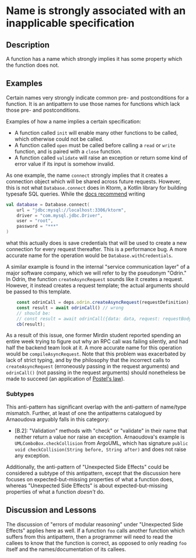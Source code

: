 # Name is strongly associated with an inapplicable specification

## Description

A function has a name which strongly implies it has some property which the function does not.

## Examples

Certain names very strongly indicate common pre- and postconditions for a function. It is an antipattern to use those names for functions which lack those pre- and postconditions.

Examples of how a name implies a certain specification:

* A function called `init` will enable many other functions to be called, which otherwise could not be called.
* A function called `open` must be called before calling a `read` or `write` function, and is paired with a `close` function.
* A function called `validate` will raise an exception or return some kind of error value if its input is somehow invalid.


As one example, the name `connect` strongly implies that it creates a connection object which will be shared across future requests. However, this is not what `Database.connect` does in Ktorm, a Kotlin library for building typesafe SQL queries. While the [docs recommend](https://www.ktorm.org/en/connect-to-databases.html#Connect-with-a-URL) writing


```kotlin
val database = Database.connect(
    url = "jdbc:mysql://localhost:3306/ktorm",
    driver = "com.mysql.jdbc.Driver",
    user = "root",
    password = "***"
)
```

what this actually does is save credentials that will be used to create a new connection for every request thereafter. This is a performance bug. A more accurate name for the operation would be `Database.withCredentials`.

A similar example is found in the internal "service communication layer" of a major software company, which we will refer to by the pseudonym "Odrin." In Odrin, the function `createAsyncRequest` sounds like it creates a request. However, it instead creates a request template; the actual arguments should be passed to this template.

```typescript
    const odrinCall = deps.odrin.createAsyncRequest(requestDefinition);
    const result = await odrinCall() // wrong
    // should be:
    // const result = await odrinCall({data: data, request: requestBody}}) 
    cb(result);
```



As a result of this issue, one former Mirdin student reported spending an entire week trying to figure out why an RPC call was failing silently, and had half the backend team look at it. A more accurate name for this operation would be `compileAsyncRequest`. Note that this problem was exacerbated by lack of strict typing, and by the philosophy that the incorrect calls to `createAsyncRequest` (erroneously passing in the request arguments) and `odrinCall()` (not passing in the request arguments) should nonetheless be made to succeed (an application of [Postel's law](https://en.wikipedia.org/wiki/Robustness_principle)).

### Subtypes

This anti-pattern has significant overlap with the anti-pattern of name/type mismatch. Further, at least of one the antipatterns catalogued by Arnaoudova arguably falls in this category:

* [B.2]: "Validation" methods with "check" or "validate" in their name that neither return a value nor raise an exception. Arnaoudova's example is `UMLComboBox.checkCollision` from ArgoUML, which has signature `public void checkCollision(String before, String after)` and does not raise any exception.

Additionally, the anti-pattern of "Unexpected Side Effects" could be considered a subtype of this antipattern, except that the discussion here focuses on expected-but-missing properties of what a function does, whereas "Unexpected Side Effects" is about expected-but-missing properties of what a function *doesn't* do.

## Discussion and Lessons

The discussion of "errors of modular reasoning" under "Unexpected Side Effects" applies here as well. If a function `foo` calls another function which suffers from this antipattern, then a programmer will need to read the callees to know that the function is correct, as opposed to only reading `foo` itself and the names/documentation of its callees.

